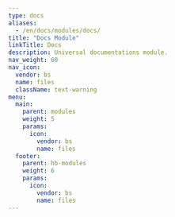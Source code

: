 ```yaml
---
type: docs
aliases:
  - /en/docs/modules/docs/
title: "Docs Module"
linkTitle: Docs
description: Universal documentations module.
nav_weight: 60
nav_icon:
  vendor: bs
  name: files
  className: text-warning
menu:
  main:
    parent: modules
    weight: 5
    params:
      icon:
        vendor: bs
        name: files
  footer:
    parent: hb-modules
    weight: 6
    params:
      icon:
        vendor: bs
        name: files
---
```


<!--more-->
